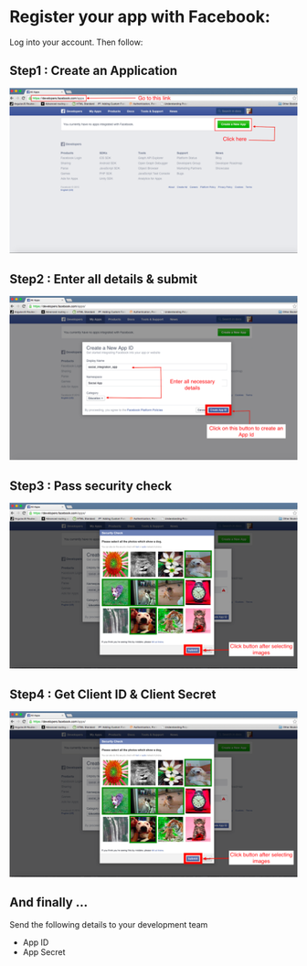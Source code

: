 Register your app with Facebook:
================================

Log into your account. Then follow:

Step1 : Create an Application
-----
![Step1](images/step1.png?raw=true)

Step2 : Enter all details & submit
-----
![Step2](images/step2.png)

Step3 : Pass security check
-----
![Step3](images/step3.png)

Step4 : Get Client ID & Client Secret
-----
![Step4](images/step3.png)

And finally ... 
--------------------------------------------------
Send the following details to your development team

* App ID
* App Secret